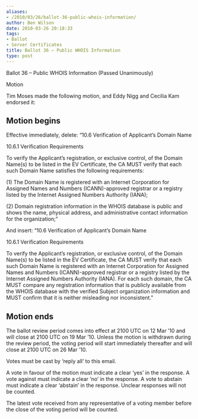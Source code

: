 ```yaml
---
aliases:
- /2010/03/26/ballot-36-public-whois-information/
author: Ben Wilson
date: 2010-03-26 20:18:33
tags:
- Ballot
- Server Certificates
title: Ballot 36 – Public WHOIS Information
type: post
---
```


Ballot 36 – Public WHOIS Information (Passed Unanimously)

Motion

Tim Moses made the following motion, and Eddy Nigg and Cecilia Kam endorsed it:

## Motion begins

Effective immediately, delete:
“10.6 Verification of Applicant’s Domain Name

10.6.1 Verification Requirements

To verify the Applicant’s registration, or exclusive control, of the Domain Name(s) to be listed in the EV Certificate, the CA MUST verify that each such Domain Name satisfies the following requirements:

(1) The Domain Name is registered with an Internet Corporation for Assigned Names and Numbers (ICANN)-approved registrar or a registry listed by the Internet Assigned Numbers Authority (IANA);

(2) Domain registration information in the WHOIS database is public and shows the name, physical address, and administrative contact information for the organization;”

And insert:
“10.6 Verification of Applicant’s Domain Name

10.6.1 Verification Requirements

To verify the Applicant’s registration, or exclusive control, of the Domain Name(s) to be listed in the EV Certificate, the CA MUST verify that each such Domain Name is registered with an Internet Corporation for Assigned Names and Numbers (ICANN)-approved registrar or a registry listed by the Internet Assigned Numbers Authority (IANA). For each such domain, the CA MUST compare any registration information that is publicly available from the WHOIS database with the verified Subject organization information and MUST confirm that it is neither misleading nor inconsistent.”

## Motion ends

The ballot review period comes into effect at 2100 UTC on 12 Mar ’10 and will close at 2100 UTC on 19 Mar ’10. Unless the motion is withdrawn during the review period, the voting period will start immediately thereafter and will close at 2100 UTC on 26 Mar ’10.

Votes must be cast by ‘reply all’ to this email.

A vote in favour of the motion must indicate a clear ‘yes’ in the response. A vote against must indicate a clear ‘no’ in the response. A vote to abstain must indicate a clear ‘abstain’ in the response. Unclear responses will not be counted.

The latest vote received from any representative of a voting member before the close of the voting period will be counted.